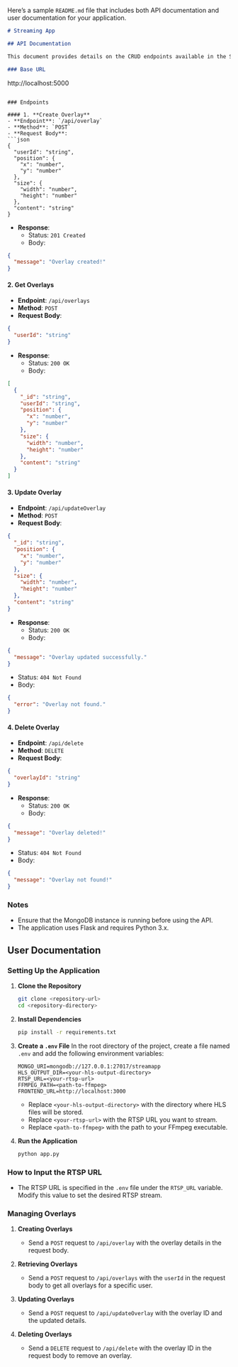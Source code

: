 Here’s a sample `README.md` file that includes both API documentation and user documentation for your application.

```markdown
# Streaming App

## API Documentation

This document provides details on the CRUD endpoints available in the Streaming App.

### Base URL
```
http://localhost:5000
```

### Endpoints

#### 1. **Create Overlay**
- **Endpoint**: `/api/overlay`
- **Method**: `POST`
- **Request Body**: 
```json
{
  "userId": "string",
  "position": {
    "x": "number",
    "y": "number"
  },
  "size": {
    "width": "number",
    "height": "number"
  },
  "content": "string"
}
```
- **Response**:
  - Status: `201 Created`
  - Body: 
```json
{
  "message": "Overlay created!"
}
```

#### 2. **Get Overlays**
- **Endpoint**: `/api/overlays`
- **Method**: `POST`
- **Request Body**:
```json
{
  "userId": "string"
}
```
- **Response**:
  - Status: `200 OK`
  - Body: 
```json
[
  {
    "_id": "string",
    "userId": "string",
    "position": {
      "x": "number",
      "y": "number"
    },
    "size": {
      "width": "number",
      "height": "number"
    },
    "content": "string"
  }
]
```

#### 3. **Update Overlay**
- **Endpoint**: `/api/updateOverlay`
- **Method**: `POST`
- **Request Body**:
```json
{
  "_id": "string",
  "position": {
    "x": "number",
    "y": "number"
  },
  "size": {
    "width": "number",
    "height": "number"
  },
  "content": "string"
}
```
- **Response**:
  - Status: `200 OK`
  - Body: 
```json
{
  "message": "Overlay updated successfully."
}
```
  - Status: `404 Not Found`
  - Body: 
```json
{
  "error": "Overlay not found."
}
```

#### 4. **Delete Overlay**
- **Endpoint**: `/api/delete`
- **Method**: `DELETE`
- **Request Body**:
```json
{
  "overlayId": "string"
}
```
- **Response**:
  - Status: `200 OK`
  - Body: 
```json
{
  "message": "Overlay deleted!"
}
```
  - Status: `404 Not Found`
  - Body: 
```json
{
  "message": "Overlay not found!"
}
```

### Notes
- Ensure that the MongoDB instance is running before using the API.
- The application uses Flask and requires Python 3.x.

## User Documentation

### Setting Up the Application

1. **Clone the Repository**
   ```bash
   git clone <repository-url>
   cd <repository-directory>
   ```

2. **Install Dependencies**
   ```bash
   pip install -r requirements.txt
   ```

3. **Create a `.env` File**
   In the root directory of the project, create a file named `.env` and add the following environment variables:
   ```env
   MONGO_URI=mongodb://127.0.0.1:27017/streamapp
   HLS_OUTPUT_DIR=<your-hls-output-directory>
   RTSP_URL=<your-rtsp-url>
   FFMPEG_PATH=<path-to-ffmpeg>
   FRONTEND_URL=http://localhost:3000
   ```

   - Replace `<your-hls-output-directory>` with the directory where HLS files will be stored.
   - Replace `<your-rtsp-url>` with the RTSP URL you want to stream.
   - Replace `<path-to-ffmpeg>` with the path to your FFmpeg executable.

4. **Run the Application**
   ```bash
   python app.py
   ```

### How to Input the RTSP URL

- The RTSP URL is specified in the `.env` file under the `RTSP_URL` variable. Modify this value to set the desired RTSP stream.

### Managing Overlays

1. **Creating Overlays**
   - Send a `POST` request to `/api/overlay` with the overlay details in the request body.

2. **Retrieving Overlays**
   - Send a `POST` request to `/api/overlays` with the `userId` in the request body to get all overlays for a specific user.

3. **Updating Overlays**
   - Send a `POST` request to `/api/updateOverlay` with the overlay ID and the updated details.

4. **Deleting Overlays**
   - Send a `DELETE` request to `/api/delete` with the overlay ID in the request body to remove an overlay.


